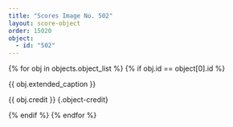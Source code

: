 ```yaml
---
title: "Scores Image No. 502"
layout: score-object
order: 15020
object:
  - id: "502"
---
```


{% for obj in objects.object_list %}
{% if obj.id == object[0].id %}

{{ obj.extended_caption }}

{{ obj.credit }} {.object-credit}

{% endif %}
{% endfor %}

